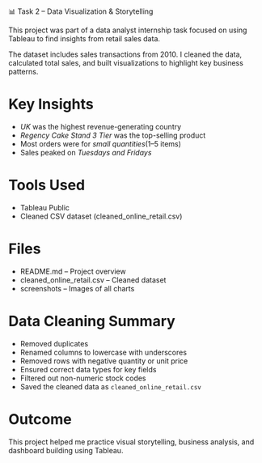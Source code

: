  📊 Task 2 – Data Visualization & Storytelling

This project was part of a data analyst internship task focused on using Tableau to find insights from retail sales data.

The dataset includes sales transactions from 2010. I cleaned the data, calculated total sales, and built visualizations to highlight key business patterns.


# Key Insights

-  *UK* was the highest revenue-generating country
-  *Regency Cake Stand 3 Tier* was the top-selling product
-  Most orders were for *small quantities*(1–5 items)
-  Sales peaked on *Tuesdays and Fridays*


# Tools Used

- Tableau Public  
- Cleaned CSV dataset (cleaned_online_retail.csv)


# Files

- README.md – Project overview  
- cleaned_online_retail.csv – Cleaned dataset  
- screenshots – Images of all charts  

# Data Cleaning Summary

- Removed duplicates
- Renamed columns to lowercase with underscores
- Removed rows with negative quantity or unit price
- Ensured correct data types for key fields
- Filtered out non-numeric stock codes
- Saved the cleaned data as `cleaned_online_retail.csv`


# Outcome

This project helped me practice visual storytelling, business analysis, and dashboard building using Tableau.


